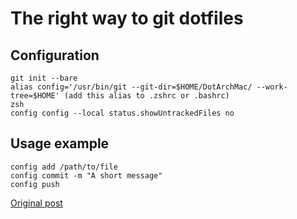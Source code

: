 # The right way to git dotfiles
## Configuration
    git init --bare
    alias config='/usr/bin/git --git-dir=$HOME/DotArchMac/ --work-tree=$HOME' (add this alias to .zshrc or .bashrc)
    zsh
    config config --local status.showUntrackedFiles no

## Usage example
    config add /path/to/file 
    config commit -m "A short message" 
    config push

[Original post](https://developer.atlassian.com/blog/2016/02/best-way-to-store-dotfiles-git-bare-repo/)
